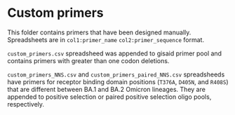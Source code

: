 # Custom primers

This folder contains primers that have been designed manually. Spreadsheets are in `col1:primer_name` `col2:primer_sequence` format.  
  
 `custom_primers.csv` spreadsheed  was appended to gisaid primer pool and contains primers with greater than one codon deletions.

 `custom_primers_NNS.csv` and `custom_primers_paired_NNS.csv` spreadsheeds have primers for receptor binding domain positions (`T376A`, `D405N`, and `R408S`) that are different between BA.1 and BA.2 Omicron lineages. They are appended to positive selection or paired positive selection oligo pools, respectively. 
